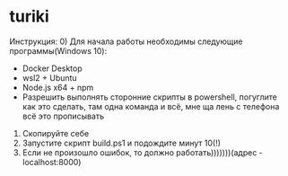# turiki  
Инструкция:
0) Для начала работы необходимы следующие программы(Windows 10):
 - Docker Desktop
 - wsl2 + Ubuntu
 - Node.js x64 + npm
 - Разрешить выполнять  сторонние скрипты в powershell, погуглите как это сделать, там одна команда и всё, мне ща лень с телефона всё это прописывать
1) Скопируйте себе
2) Запустите скрипт build.ps1 и подождите минут 10(!)
3) Если не произошло ошибок, то должно работать)))))))(адрес - localhost:8000)
